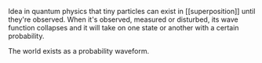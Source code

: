 Idea in quantum physics that tiny particles can exist in [[superposition]] until they're observed. When it's observed, measured or disturbed, its wave function collapses and it will take on one state or another with a certain probability.

The world exists as a probability waveform.